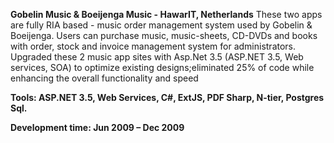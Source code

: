 **Gobelin Music & Boeijenga Music - HawarIT, Netherlands**
These two apps are fully RIA based - music order management system used by Gobelin & Boeijenga. Users can purchase music, music-sheets, CD-DVDs and books with order, stock and invoice management system for administrators. Upgraded these 2 music app sites with Asp.Net 3.5 (ASP.NET 3.5, Web services, SOA) to optimize existing designs;eliminated 25% of code while enhancing the overall functionality and speed

**Tools: ASP.NET 3.5, Web Services, C#, ExtJS, PDF Sharp, N-tier, Postgres Sql.**

**Development time: Jun 2009 – Dec 2009**
